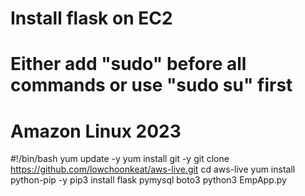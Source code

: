 # Install flask on EC2 
# Either add "sudo" before all commands or use "sudo su" first
# Amazon Linux 2023

#!/bin/bash
yum update -y
yum install git -y
git clone https://github.com/lowchoonkeat/aws-live.git
cd aws-live
yum install python-pip -y
pip3 install flask pymysql boto3
python3 EmpApp.py
